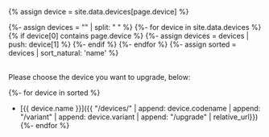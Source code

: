 {% assign device = site.data.devices[page.device] %}

{%- assign devices = "" | split: " " %}
{%- for device in site.data.devices %}
{% if device[0] contains page.device %}
{%- assign devices = devices | push: device[1] %}
{%- endif %}
{%- endfor %}
{%- assign sorted = devices | sort_natural: 'name' %}

<br/>
Please choose the device you want to upgrade, below:

{%- for device in sorted %}
- [{{ device.name }}]({{ "/devices/" | append: device.codename | append: "/variant" | append: device.variant | append: "/upgrade" | relative_url}})
{%- endfor %}
